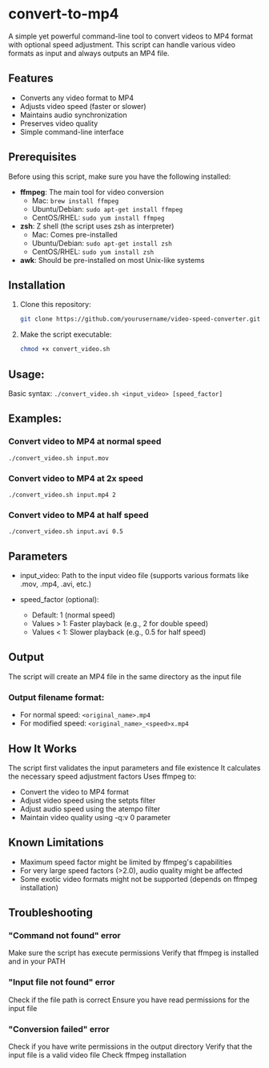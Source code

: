# convert-to-mp4
A simple yet powerful command-line tool to convert videos to MP4 format with optional speed adjustment. This script can handle various video formats as input and always outputs an MP4 file.

## Features

- Converts any video format to MP4
- Adjusts video speed (faster or slower)
- Maintains audio synchronization
- Preserves video quality
- Simple command-line interface

## Prerequisites

Before using this script, make sure you have the following installed:

- **ffmpeg**: The main tool for video conversion
  - Mac: `brew install ffmpeg`
  - Ubuntu/Debian: `sudo apt-get install ffmpeg`
  - CentOS/RHEL: `sudo yum install ffmpeg`
- **zsh**: Z shell (the script uses zsh as interpreter)
  - Mac: Comes pre-installed
  - Ubuntu/Debian: `sudo apt-get install zsh`
  - CentOS/RHEL: `sudo yum install zsh`
- **awk**: Should be pre-installed on most Unix-like systems

## Installation

1. Clone this repository:
   ```bash
   git clone https://github.com/yourusername/video-speed-converter.git

2. Make the script executable:
   ```bash
   chmod +x convert_video.sh


## Usage: 
Basic syntax: `./convert_video.sh <input_video> [speed_factor]`

## Examples:
### Convert video to MP4 at normal speed
`./convert_video.sh input.mov`

### Convert video to MP4 at 2x speed
`./convert_video.sh input.mp4 2`

### Convert video to MP4 at half speed
`./convert_video.sh input.avi 0.5`

## Parameters
- input_video: Path to the input video file (supports various formats like .mov, .mp4, .avi, etc.)
- speed_factor (optional):

  - Default: 1 (normal speed)
  - Values > 1: Faster playback (e.g., 2 for double speed)
  - Values < 1: Slower playback (e.g., 0.5 for half speed)



## Output
The script will create an MP4 file in the same directory as the input file

### Output filename format:

- For normal speed: `<original_name>.mp4`
- For modified speed: `<original_name>_<speed>x.mp4`


## How It Works
The script first validates the input parameters and file existence
It calculates the necessary speed adjustment factors
Uses ffmpeg to:

- Convert the video to MP4 format
- Adjust video speed using the setpts filter
- Adjust audio speed using the atempo filter
- Maintain video quality using -q:v 0 parameter


## Known Limitations
- Maximum speed factor might be limited by ffmpeg's capabilities
- For very large speed factors (>2.0), audio quality might be affected
- Some exotic video formats might not be supported (depends on ffmpeg installation)

## Troubleshooting

### "Command not found" error

Make sure the script has execute permissions
Verify that ffmpeg is installed and in your PATH



### "Input file not found" error

Check if the file path is correct
Ensure you have read permissions for the input file



### "Conversion failed" error

Check if you have write permissions in the output directory
Verify that the input file is a valid video file
Check ffmpeg installation
